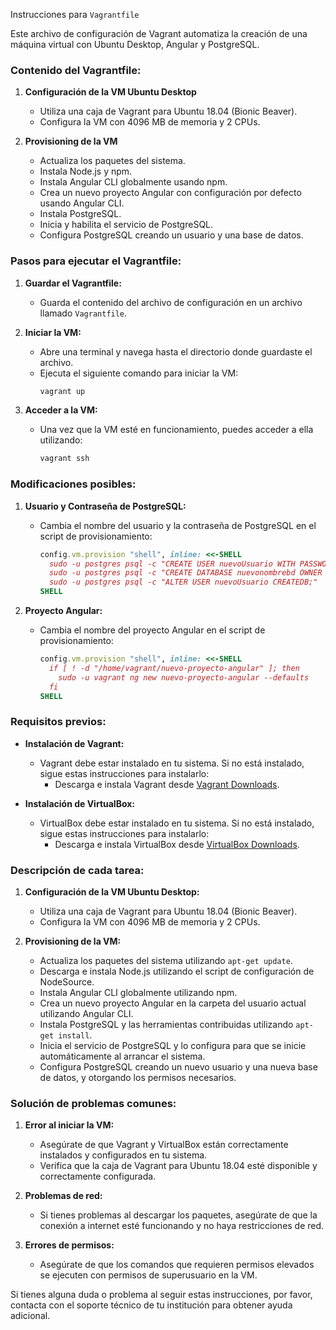 Instrucciones para `Vagrantfile`

Este archivo de configuración de Vagrant automatiza la creación de una máquina virtual con Ubuntu Desktop, Angular y PostgreSQL.

### Contenido del Vagrantfile:

1. **Configuración de la VM Ubuntu Desktop**
   - Utiliza una caja de Vagrant para Ubuntu 18.04 (Bionic Beaver).
   - Configura la VM con 4096 MB de memoria y 2 CPUs.

2. **Provisioning de la VM**
   - Actualiza los paquetes del sistema.
   - Instala Node.js y npm.
   - Instala Angular CLI globalmente usando npm.
   - Crea un nuevo proyecto Angular con configuración por defecto usando Angular CLI.
   - Instala PostgreSQL.
   - Inicia y habilita el servicio de PostgreSQL.
   - Configura PostgreSQL creando un usuario y una base de datos.

### Pasos para ejecutar el Vagrantfile:

1. **Guardar el Vagrantfile:**
   - Guarda el contenido del archivo de configuración en un archivo llamado `Vagrantfile`.

2. **Iniciar la VM:**
   - Abre una terminal y navega hasta el directorio donde guardaste el archivo.
   - Ejecuta el siguiente comando para iniciar la VM:
     ```sh
     vagrant up
     ```

3. **Acceder a la VM:**
   - Una vez que la VM esté en funcionamiento, puedes acceder a ella utilizando:
     ```sh
     vagrant ssh
     ```

### Modificaciones posibles:

1. **Usuario y Contraseña de PostgreSQL:**
   - Cambia el nombre del usuario y la contraseña de PostgreSQL en el script de provisionamiento:
     ```ruby
     config.vm.provision "shell", inline: <<-SHELL
       sudo -u postgres psql -c "CREATE USER nuevoUsuario WITH PASSWORD 'TuContraseñaSegura';"
       sudo -u postgres psql -c "CREATE DATABASE nuevonombrebd OWNER nuevoUsuario;"
       sudo -u postgres psql -c "ALTER USER nuevoUsuario CREATEDB;"
     SHELL
     ```

2. **Proyecto Angular:**
   - Cambia el nombre del proyecto Angular en el script de provisionamiento:
     ```ruby
     config.vm.provision "shell", inline: <<-SHELL
       if [ ! -d "/home/vagrant/nuevo-proyecto-angular" ]; then
         sudo -u vagrant ng new nuevo-proyecto-angular --defaults
       fi
     SHELL
     ```

### Requisitos previos:

- **Instalación de Vagrant:**
  - Vagrant debe estar instalado en tu sistema. Si no está instalado, sigue estas instrucciones para instalarlo:
    - Descarga e instala Vagrant desde [Vagrant Downloads](https://www.vagrantup.com/downloads).

- **Instalación de VirtualBox:**
  - VirtualBox debe estar instalado en tu sistema. Si no está instalado, sigue estas instrucciones para instalarlo:
    - Descarga e instala VirtualBox desde [VirtualBox Downloads](https://www.virtualbox.org/wiki/Downloads).

### Descripción de cada tarea:

1. **Configuración de la VM Ubuntu Desktop:**
   - Utiliza una caja de Vagrant para Ubuntu 18.04 (Bionic Beaver).
   - Configura la VM con 4096 MB de memoria y 2 CPUs.

2. **Provisioning de la VM:**
   - Actualiza los paquetes del sistema utilizando `apt-get update`.
   - Descarga e instala Node.js utilizando el script de configuración de NodeSource.
   - Instala Angular CLI globalmente utilizando npm.
   - Crea un nuevo proyecto Angular en la carpeta del usuario actual utilizando Angular CLI.
   - Instala PostgreSQL y las herramientas contribuidas utilizando `apt-get install`.
   - Inicia el servicio de PostgreSQL y lo configura para que se inicie automáticamente al arrancar el sistema.
   - Configura PostgreSQL creando un nuevo usuario y una nueva base de datos, y otorgando los permisos necesarios.

### Solución de problemas comunes:

1. **Error al iniciar la VM:**
   - Asegúrate de que Vagrant y VirtualBox están correctamente instalados y configurados en tu sistema.
   - Verifica que la caja de Vagrant para Ubuntu 18.04 esté disponible y correctamente configurada.

2. **Problemas de red:**
   - Si tienes problemas al descargar los paquetes, asegúrate de que la conexión a internet esté funcionando y no haya restricciones de red.

3. **Errores de permisos:**
   - Asegúrate de que los comandos que requieren permisos elevados se ejecuten con permisos de superusuario en la VM.

Si tienes alguna duda o problema al seguir estas instrucciones, por favor, contacta con el soporte técnico de tu institución para obtener ayuda adicional.
